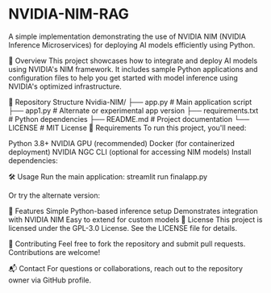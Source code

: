 # NVIDIA-NIM-RAG

A simple implementation demonstrating the use of NVIDIA NIM (NVIDIA Inference Microservices) for deploying AI models efficiently using Python.

🚀 Overview
This project showcases how to integrate and deploy AI models using NVIDIA's NIM framework. It includes sample Python applications and configuration files to help you get started with model inference using NVIDIA's optimized infrastructure.

📁 Repository Structure
Nvidia-NIM/
├── app.py              # Main application script
├── app1.py             # Alternate or experimental app version
├── requirements.txt    # Python dependencies
├── README.md           # Project documentation
└── LICENSE             # MIT License
🧰 Requirements
To run this project, you'll need:

Python 3.8+
NVIDIA GPU (recommended)
Docker (for containerized deployment)
NVIDIA NGC CLI (optional for accessing NIM models)
Install dependencies:


🛠️ Usage
Run the main application:
streamlit run finalapp.py


Or try the alternate version:


📌 Features
Simple Python-based inference setup
Demonstrates integration with NVIDIA NIM
Easy to extend for custom models
📄 License
This project is licensed under the GPL-3.0 License. See the LICENSE file for details.

🙌 Contributing
Feel free to fork the repository and submit pull requests. Contributions are welcome!

📬 Contact
For questions or collaborations, reach out to the repository owner via GitHub profile.
